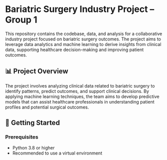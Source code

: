 # Bariatric Surgery Industry Project – Group 1

This repository contains the codebase, data, and analysis for a collaborative industry project focused on bariatric surgery outcomes. The project aims to leverage data analytics and machine learning to derive insights from clinical data, supporting healthcare decision-making and improving patient outcomes.


## 📊 Project Overview

The project involves analyzing clinical data related to bariatric surgery to identify patterns, predict outcomes, and support clinical decisions. By applying machine learning techniques, the team aims to develop predictive models that can assist healthcare professionals in understanding patient profiles and potential surgical outcomes.

## 🚀 Getting Started

### Prerequisites

- Python 3.8 or higher
- Recommended to use a virtual environment

